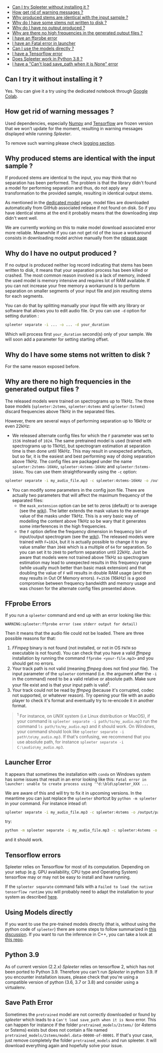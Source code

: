 - [Can I try Spleeter without installing it ?](#can-i-try-spleeter-without-installing-it-)
- [How get rid of warning messages ?](#how-get-rid-of-warning-messages-)
- [Why produced stems are identical with the input sample ?](#why-produced-stems-are-identical-with-the-input-sample-)
- [Why do I have some stems not written to disk ?](#why-do-i-have-some-stems-not-written-to-disk-)
- [Why do I have no output produced ?](#why-do-i-have-no-output-produced-)
- [Why are there no high frequencies in the generated output files ?](#why-are-there-no-high-frequencies-in-the-generated-output-files-)
- [I have an ffprobe error](#ffprobe-errors)
- [I have an Fatal error in launcher](#launcher-error)
- [Can I use the models directly ?](#using-models-directly)
- [I have a Tensorflow error](#tensorflow-errors)
- [Does Spleeter work in Python 3.8 ?](#python-38)
- [I have a "Can't load save_path when it is None" error](#save-path-error)

## Can I try it without installing it ?

Yes. You can give it a try using the dedicated notebook through [Google Colab](https://colab.research.google.com/github/deezer/spleeter/blob/master/spleeter.ipynb).

## How get rid of warning messages ?

Used dependencies, especially [Numpy](https://numpy.org) and [Tensorflow](https://www.tensorflow.org) are frozen version that we won't update for the moment, resulting in warning messages displayed while running _Spleeter_. 

To remove such warning please check [logging section](https://github.com/deezer/spleeter/wiki/4.-API-Reference#logging).

## Why produced stems are identical with the input sample ?

If produced stems are identical to the input, you may think that no separation has been performed. The problem is that the library didn't found a model for performing separation and thus, do not apply any transformation to the provided sample, resulting in identical output stems.

As mentioned in the [dedicated model](/deezer/spleeter/wiki/3.-Models#model-version) page, model files are downloaded automatically from GitHub associated release if not found on disk. So if you have identical stems at the end it probably means that the downloading step didn't went well.

We are currently working on this to make model download associated error more reliable. Meanwhile if you can not get rid of the issue a workaround consists in downloading model archive manually from the [release page](https://github.com/deezer/spleeter/releases)

## Why do I have no output produced ?

If no output is produced neither log record indicating that stems has been written to disk, it means that your separation process has been killed or crashed. The most common reason involved is a lack of memory, indeed the used model is memory intensive and requires lot of RAM available. If you can not increase your free memory a workaround is to perform separation on smaller segments of your input file and join resulting stems for each segments.

You can do that by splitting manually your input file with any library or software that allows you to edit audio file. Or you can use `-d` option for setting duration :

```bash
spleeter separate -i ... -o ... -d your_duration
```

Which will process first `your_duration` second(s) only of your sample. We will soon add a parameter for setting starting offset.

## Why do I have some stems not written to disk ?

For the same reason exposed before.

## Why are there no high frequencies in the generated output files ?

The released models were trained on spectrograms up to 11kHz. The three base models (`spleeter:2stems`, `spleeter:4stems` and `spleeter:5stems`) discard frequencies above 11kHz in the separated files.

However, there are several ways of performing separation up to 16kHz or even 22kHz:
* We released alternate config files for which the `F` parameter was set to `1536` instead of `1024`. The same pretrained model is used (trained with spectrograms up to 11kHz), but spectrogram estimation at separation time is then done until 16kHz. This may result in unexpected artefacts, but so far, it is the easiest and best performing way of doing separation above 11kHz. The config files are packaged under the name `spleeter:2stems-16kHz`, `spleeter:4stems-16kHz` and `spleeter:5stems-16kHz`.
You can use them straightforwardly using the `-c` option:
```bash
spleeter separate -i my_audio_file.mp3 -c spleeter:4stems-16kHz -o /output/path
```


* You can modify some parameters in the config json file. There are actually two parameters that will affect the maximum frequency of the separated files: 
  * the `mask_extension` option can be set to zeros (default) or to average (see the [wiki](https://github.com/deezer/spleeter/wiki/3.-Models#separation-parameters)). The latter extends the mask values to the average value of the masks under 11kHz. This is a very basic way of modelling the content above 11kHz so be wary that it generates some interferences in the high frequencies.
  * the `F` option define the frequency dimension in frequency bin of input/output spectrogram (see the [wiki](https://github.com/deezer/spleeter/wiki/3.-Models#audio-parameters)). The released models were trained with `F=1024`, but it is actually possible to change it to any value smaller than `2048` which is a multiple of `64` for separation. So you can set it to `2048` to perform separation until 22kHz. Just be aware that models were not trained above 11kHz so spectrogram estimation may lead to unexpected results in this frequency range (while usually much better than basic mask extension) and that doubling the value of `F` will results in double RAM usage (and then may results in Out Of Memory errors). `F=1536` (16kHz) is a good compromise between frequency bandwidth and memory usage and was chosen for the alternate config files presented above.

## FFprobe Errors

If you run a `spleeter` command and end up with an error looking like this:

`WARNING:spleeter:ffprobe error (see stderr output for detail)`

Then it means that the audio file could not be loaded. There are three possible reasons for that:

1. _FFmpeg_ binary is not found (not installed, or not in OS `PATH` so executable is not found). You can check that you have a valid _ffmpeg_ installation by running the command `ffprobe <your-file.mp3>` and you should get no errors.
2. Your track path is not valid (meaning _ffmpeg_ does not find your file). The input parameter of the `spleeter` command (i.e. the argument after the `-i` in the command) need to be a valid relative or absolute path. Make sure your file exist and is that your input path is valid<sup>1</sup>.
3. Your track could not be read by _ffmpeg_ (because it's corrupted, codec not supported, or whatever reason). Try opening your file with an audio player to check it's format and eventually try to re-encode it in another format.

> <sup>1</sup> For instance, on _UNIX_ system (i.e Linux distribution or MacOS), if your command is `spleeter separate -i path/to/my_audio.mp3` run the command `ls path/to/my_audio.mp3` and it should work.
> On _Windows_, your command should look like `spleeter separate -i path\to\my_audio.mp3`. If that's confusing, we recommend that you use absolute path, for instance `spleeter separate -i C:\audio\my_audio.mp3`.

## Launcher Error

It appears that sometimes the installation with `conda` on Windows system has some issues that result in an error looking like this: 
`Fatal error in launcher: unable to create process using '"d:\bld\spleeter_XXX ...`

We are aware of this and will try to fix it in upcoming versions. In the meantime you can just replace the `spleeter` shortcut by `python -m spleeter` in your command. For instance intead of:
```bash
spleeter separate -i my_audio_file.mp3 -c spleeter:4stems -o /output/path
```
try: 
```bash
python -m spleeter separate -i my_audio_file.mp3 -c spleeter:4stems -o /output/path
```
and it should work.

## Tensorflow errors

Spleeter relies on Tensorflow for most of its computation. Depending on your setup (e.g. GPU availability, CPU type and Operating System) tensorflow may or may not be easy to install and have running.

If the `spleeter separate` command fails with a `Failed to load the native tensorflow runtime` you will probably need to adapt the installation to your system as described [here](https://github.com/tensorflow/tensorflow/issues/31033#issuecomment-515130034).

## Using Models directly

If you want to use the pre-trained models directly (that is, without using the python code of `spleeter`) there are some steps to follow summarized in  [this discussion](https://github.com/deezer/spleeter/issues/155). If you want to run the inference in C++, you can take a look at [this repo](https://github.com/gvne/spleeterpp).

## Python 3.9

As of current version (2.2.x) *Spleeter* relies on tensorflow 2, which has not been ported to Python 3.9. Therefore you can't run *Spleeter* in python 3.9. If you encounter installation issues, please check that you're using a compatible version of python (3.6, 3.7 or 3.8) and consider using a virtualenv.

## Save Path Error

Sometimes the `pretrained` model are not correctly downloaded or found by *spleeter* which leads to a `Can't load save_path when it is None` error. This can happen for instance if the folder `pretrained_models/2stems/` (or 4stems or 5stems) exists but does not contain a file named `pretrained_models/2stems/model.data-00000-of-00001`. If that's your case, just remove completely the folder `pretrained_models` and run spleeter. it will download everything again and hopefully solve your issue.